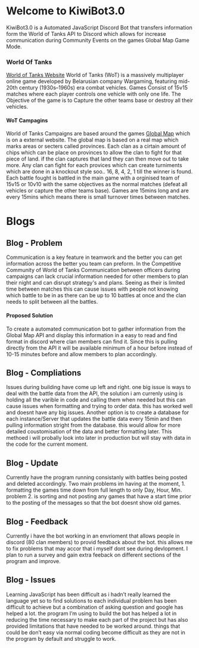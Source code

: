 # Welcome to KiwiBot3.0

KiwiBot3.0 is a Automated JavaScript Discord Bot that transfers information form the World of Tanks API to Discord which allows for increase communication during Community Events on the games Global Map Game Mode.

### World Of Tanks
[World of Tanks Website](https://worldoftanks.asia/)
World of Tanks (WoT) is a massively multiplayer online game developed by Belarusian company Wargaming, featuring mid-20th century (1930s–1960s) era combat vehicles.
Games Consist of 15v15 matches where each player controls one vehicle with only one life. The Objective of the game is to Capture the other teams base or destroy all their vehicles.
#### WoT Campagins
World of Tanks Campaigns are based around the games [Global Map](https://asia.wargaming.net/globalmap/) which is on a external website. The global map is based on a real map which marks areas or secters called provinces. Each clan as a cirtain amount of chips which can be place on provinces to allow the clan to fight for that piece of land. if the clan captures that land they can then move out to take more. Any clan can fight for each provices which can create turniments which are done in a knockout style soo.. 16, 8, 4, 2, 1 till the winner is found. Each battle fought is battled in the main game with a orginised team of 15v15 or 10v10 with the same objectives as the normal matches (defeat all vehicles or capture the other teams base). Games are 15mins long and are every 15mins which means there is small turnover times between matches. 

# Blogs 

## Blog - Problem 
Communication is a key feature in teamwork and the better you can get information across the better you team can preform. In the Competitive Community of World of Tanks Communication between officers during campaigns can lack crucial information needed for other members to plan their night and can disrupt strategy's and plans.
Seeing as their is limited time between matches this can cause issues with people not knowing which battle to be in as there can be up to 10 battles at once and the clan needs to split between all the battles.
#### Proposed Solution
To create a automated communication bot to gather information from the Global Map API and display this information in a easy to read and find format in discord where clan members can find it. Since this is pulling directly from the API it will be available minimum of a hour before instead of 10-15 minutes before and allow members to plan accordingly.

## Blog - Compliations
Issues during building have come up left and right. one big issue is ways to deal with the battle data from the API, the solution i am currenly using is holding all the varible in code and calling them when needed but this can cause issues when formatting and trying to order data. this has worked well and doesnt have any big issues. Another option is to create a database for each instance/Server that updates the battle data every 15min and then pulling information stright from the database. this would allow for more detailed coustomisation of the data and better formatting later. This methoed i will probally look into later in production but will stay with data in the code for the current moment.

## Blog - Update 
Currently have the program running consistanly with battles being posted and deleted accordingly. Two main problems im having at the moment, 1. formatting the games time down from full length to only Day, Hour, Min. problem 2. is sorting and not posting any games that have a start time prior to the posting of the messages so that the bot doesnt show old games.

## Blog - Feedback
Currently i have the bot working in an envrioment that allows people in discord (80 clan members) to provid feedback about the bot. this allows me to fix problems that may accor that i myself dont see during devlopment. I plan to run a survey and gain extra feeback on different sections of the program and improve. 

## Blog - Issues 
Learning JavaScript has been difficult as i hadn’t really learned the language yet so to find solutions to each individual problem has been difficult to achieve but a combination of asking question and google has helped a lot. the program I’m using to build the bot has helped a lot in reducing the time necessary to make each part of the project but has also provided limitations that have needed to be worked around. things that could be don’t easy via normal coding become difficult as they are not in the program by default and struggle to work.
